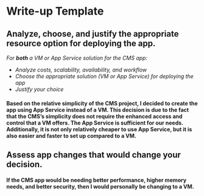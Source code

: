 # Write-up Template

## Analyze, choose, and justify the appropriate resource option for deploying the app.

*For **both** a VM or App Service solution for the CMS app:*
- *Analyze costs, scalability, availability, and workflow*
- *Choose the appropriate solution (VM or App Service) for deploying the app*
- *Justify your choice*
  
#### Based on the relative simplicity of the CMS project, I decided to create the app using App Service instead of a VM. This decision is due to the fact that the CMS’s simplicity does not require the enhanced access and control that a VM offers. The App Service is sufficient for our needs. Additionally, it is not only relatively cheaper to use App Service, but it is also easier and faster to set up compared to a VM.

## Assess app changes that would change your decision.

#### If the CMS app would be needing better performance, higher memory needs, and better security, then I would personally be changing to a VM.
